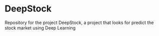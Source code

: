 # DeepStock
Repository for the project DeepStock, a project that looks for predict the stock market using Deep Learning 

